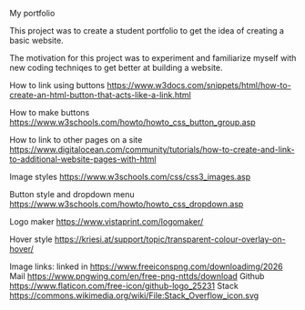 My portfolio

This project was to create a student portfolio to get the idea of creating a basic website.

The motivation for this project was to experiment and familiarize myself with new coding techniqes to get better at building a website.


How to link using buttons https://www.w3docs.com/snippets/html/how-to-create-an-html-button-that-acts-like-a-link.html

How to make buttons
https://www.w3schools.com/howto/howto_css_button_group.asp

How to link to other pages on a site
https://www.digitalocean.com/community/tutorials/how-to-create-and-link-to-additional-website-pages-with-html

Image styles 
https://www.w3schools.com/css/css3_images.asp

Button style and dropdown menu
https://www.w3schools.com/howto/howto_css_dropdown.asp

Logo maker
https://www.vistaprint.com/logomaker/

Hover style
https://kriesi.at/support/topic/transparent-colour-overlay-on-hover/



Image links:
linked in https://www.freeiconspng.com/downloadimg/2026
Mail https://www.pngwing.com/en/free-png-nttds/download
Github https://www.flaticon.com/free-icon/github-logo_25231
Stack https://commons.wikimedia.org/wiki/File:Stack_Overflow_icon.svg
